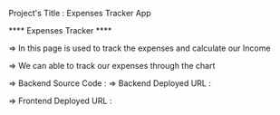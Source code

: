 Project's Title : Expenses Tracker App

**** Expenses Tracker ****

=> In this page is used to track the expenses and calculate our Income

=> We can able to track our expenses through the chart

=> Backend Source Code :
=> Backend Deployed URL :

=> Frontend Deployed URL : 